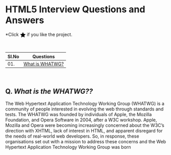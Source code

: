 
# HTML5 Interview Questions and Answers

*Click <img src="assets/star.png" width="18" height="18" align="absmiddle" title="Star" /> if you like the project.


<br/>

|Sl.No|  Questions                        |
|----|------------------------------------|
| 01.|[What is WHATWG?](#q-what-is-the-WHATWG)|


<br/>



## Q. ***What is the WHATWG??***
The Web Hypertext Application Technology Working Group (WHATWG) is a community of people interested in evolving the web through standards and tests.
The WHATWG was founded by individuals of Apple, the Mozilla Foundation, and Opera Software in 2004, after a W3C workshop. Apple, Mozilla and Opera were becoming increasingly concerned about the W3C’s direction with XHTML, lack of interest in HTML, and apparent disregard for the needs of real-world web developers. So, in response, these organisations set out with a mission to address these concerns and the Web Hypertext Application Technology Working Group was born
